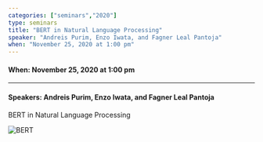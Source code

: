 ```yaml
---
categories: ["seminars","2020"]
type: seminars
title: "BERT in Natural Language Processing"
speaker: "Andreis Purim, Enzo Iwata, and Fagner Leal Pantoja"
when: "November 25, 2020 at 1:00 pm"
---
```


#### When: November 25, 2020 at 1:00 pm

<hr>

#### Speakers: Andreis Purim, Enzo Iwata, and Fagner Leal Pantoja

BERT in Natural Language Processing

![BERT](/images/seminars/2020-11-25-bert.png)
